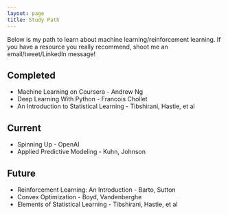 ```yaml
---
layout: page
title: Study Path
---
```

Below is my path to learn about machine learning/reinforcement learning.
If you have a resource you really recommend, shoot me an email/tweet/LinkedIn message!

## Completed
- Machine Learning on Coursera - Andrew Ng
- Deep Learning With Python - Francois Chollet
- An Introduction to Statistical Learning - Tibshirani, Hastie, et al

## Current
- Spinning Up - OpenAI
- Applied Predictive Modeling - Kuhn, Johnson

## Future
- Reinforcement Learning: An Introduction - Barto, Sutton
- Convex Optimization - Boyd, Vandenberghe
- Elements of Statistical Learning - Tibshirani, Hastie, et al
